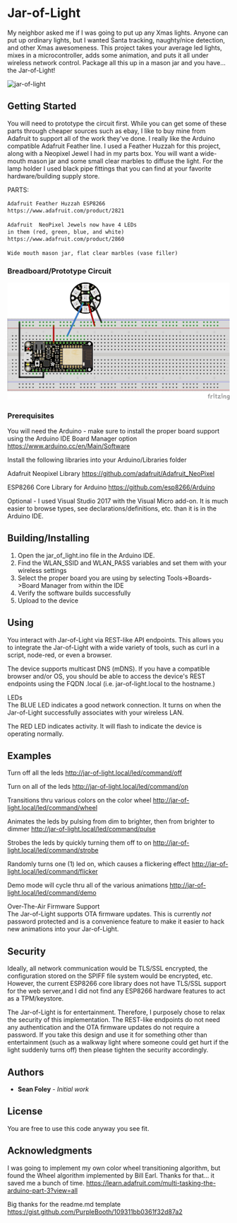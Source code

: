# Jar-of-Light
My neighbor asked me if I was going to put up any Xmas lights. Anyone can put up ordinary lights, but 
I wanted Santa tracking, naughty/nice detection, and other Xmas awesomeness. This project takes your 
average led lights, mixes in a microcontroller, adds some animation, and puts it all under wireless 
network control.  Package all this up in a mason jar and you have... the Jar-of-Light!

![jar-of-light](./media/jar-of-light-01.jpg)

## Getting Started

You will need to prototype the circuit first.  While you can get some of these parts through cheaper sources such as ebay,
I like to buy mine from Adafruit to support all of the work they've done.  I really like the Arduino compatible
Adafruit Feather line.  I used a Feather Huzzah for this project, along with a Neopixel Jewel I had in my 
parts box. You will want a wide-mouth mason jar and some small clear marbles to diffuse the light. For the 
lamp holder I used black pipe fittings that you can find at your favorite hardware/building supply store.

PARTS:

    Adafruit Feather Huzzah ESP8266
    https://www.adafruit.com/product/2821

    Adafruit  NeoPixel Jewels now have 4 LEDs 
	in them (red, green, blue, and white) 
    https://www.adafruit.com/product/2860

    Wide mouth mason jar, flat clear marbles (vase filler)


### Breadboard/Prototype Circuit

![breadboard circuit diagram](./media/jar-of-light-breadboard.jpg)

### Prerequisites

You will need the Arduino - make sure to install the proper board
support using the Arduino IDE Board Manager option
https://www.arduino.cc/en/Main/Software

Install the following libraries into your Arduino/Libraries folder

Adafruit Neopixel Library
https://github.com/adafruit/Adafruit_NeoPixel

ESP8266 Core Library for Arduino
https://github.com/esp8266/Arduino

Optional - I used Visual Studio 2017 with the Visual Micro add-on.  It is much easier
to browse types, see declarations/definitions, etc. than it is in the Arduino IDE.

## Building/Installing

1.  Open the jar_of_light.ino file in the Arduino IDE.
1.  Find the WLAN_SSID and WLAN_PASS variables and set them with your wireless settings
1.  Select the proper board you are using by selecting Tools->Boards->Board Manager from within the IDE
1.  Verify the software builds successfully
1.  Upload to the device

## Using

You interact with Jar-of-Light via REST-like API endpoints. This allows you to integrate 
the Jar-of-Light with a wide variety of tools, such as curl in a script, node-red, or even a browser.

The device supports multicast DNS (mDNS).  If you have a compatible browser and/or OS, you should
be able to access the device's REST endpoints using the FQDN .local (i.e. jar-of-light.local to
the hostname.)

LEDs  
The BLUE LED indicates a good network connection.  It turns on when the Jar-of-Light successfully
associates with your wireless LAN.

The RED LED indicates activity. It will flash to indicate the device is operating normally.

## Examples

Turn off all the leds
http://jar-of-light.local/led/command/off

Turn on all of the leds
http://jar-of-light.local/led/command/on

Transitions thru various colors on the color wheel
http://jar-of-light.local/led/command/wheel

Animates the leds by pulsing from dim to brighter, then
from brighter to dimmer
http://jar-of-light.local/led/command/pulse

Strobes the leds by quickly turning them off to on
http://jar-of-light.local/led/command/strobe

Randomly turns one (1) led on, which causes
a flickering effect
http://jar-of-light.local/led/command/flicker

Demo mode will cycle thru all of the various animations
http://jar-of-light.local/led/command/demo


Over-The-Air Firmware Support  
The Jar-of-Light supports OTA firmware updates. This is currently *not* password 
protected and is a convenience feature to make it easier to hack new animations 
into your Jar-of-Light.

## Security

Ideally, all network communication would be TLS/SSL encrypted, the configuration stored on 
the SPIFF file system would be encrypted, etc. However, the current ESP8266 core library 
does not have TLS/SSL support for the web server,and I did not find any ESP8266 hardware 
features to act as a TPM/keystore.  

The Jar-of-Light is for entertainment. Therefore, I purposely chose to relax the 
security of this implementation.  The REST-like endpoints do not need any authentication 
and the OTA firmware updates do not require a password. If you take this design and use it 
for something other than entertainment (such as a walkway light where someone could get 
hurt if the light suddenly turns off) then please tighten the security accordingly.

## Authors

* **Sean Foley** - *Initial work*

## License

You are free to use this code anyway you see fit.

## Acknowledgments
I was going to implement my own color wheel transitioning algorithm, but found the 
Wheel algorithm implemented by Bill Earl.  Thanks for that... it saved me a bunch
of time.
https://learn.adafruit.com/multi-tasking-the-arduino-part-3?view=all

Big thanks for the readme.md template
https://gist.github.com/PurpleBooth/109311bb0361f32d87a2